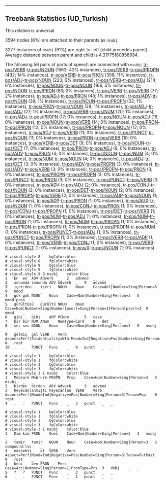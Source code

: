 

--------------------------------------------------------------------------------

## Treebank Statistics (UD_Turkish)

This relation is universal.

3594 nodes (6%) are attached to their parents as `nsubj`.

3277 instances of `nsubj` (91%) are right-to-left (child precedes parent).
Average distance between parent and child is 4.31775180856984.

The following 56 pairs of parts of speech are connected with `nsubj`: [tr-pos/VERB]()-[tr-pos/NOUN]() (1563; 43% instances), [tr-pos/VERB]()-[tr-pos/PROPN]() (492; 14% instances), [tr-pos/VERB]()-[tr-pos/PRON]() (398; 11% instances), [tr-pos/ADJ]()-[tr-pos/NOUN]() (223; 6% instances), [tr-pos/VERB]()-[tr-pos/ADJ]() (214; 6% instances), [tr-pos/NOUN]()-[tr-pos/NOUN]() (166; 5% instances), [tr-pos/NOUN]()-[tr-pos/PRON]() (83; 2% instances), [tr-pos/VERB]()-[tr-pos/VERB]() (77; 2% instances), [tr-pos/ADJ]()-[tr-pos/PRON]() (48; 1% instances), [tr-pos/ADV]()-[tr-pos/NOUN]() (39; 1% instances), [tr-pos/NOUN]()-[tr-pos/PROPN]() (32; 1% instances), [tr-pos/PRON]()-[tr-pos/NOUN]() (29; 1% instances), [tr-pos/ADJ]()-[tr-pos/ADJ]() (27; 1% instances), [tr-pos/VERB]()-[tr-pos/NUM]() (20; 1% instances), [tr-pos/ADJ]()-[tr-pos/PROPN]() (17; 0% instances), [tr-pos/NOUN]()-[tr-pos/ADJ]() (16; 0% instances), [tr-pos/NOUN]()-[tr-pos/VERB]() (14; 0% instances), [tr-pos/PRON]()-[tr-pos/PRON]() (12; 0% instances), [tr-pos/PROPN]()-[tr-pos/NOUN]() (12; 0% instances), [tr-pos/ADJ]()-[tr-pos/VERB]() (11; 0% instances), [tr-pos/PUNCT]()-[tr-pos/NOUN]() (11; 0% instances), [tr-pos/PRON]()-[tr-pos/VERB]() (10; 0% instances), [tr-pos/VERB]()-[tr-pos/DET]() (9; 0% instances), [tr-pos/NOUN]()-[tr-pos/DET]() (7; 0% instances), [tr-pos/PRON]()-[tr-pos/ADJ]() (6; 0% instances), [tr-pos/ADV]()-[tr-pos/PRON]() (4; 0% instances), [tr-pos/NOUN]()-[tr-pos/NUM]() (4; 0% instances), [tr-pos/NUM]()-[tr-pos/NOUN]() (4; 0% instances), [tr-pos/ADJ]()-[tr-pos/DET]() (3; 0% instances), [tr-pos/ADV]()-[tr-pos/PROPN]() (3; 0% instances), [tr-pos/ADV]()-[tr-pos/VERB]() (3; 0% instances), [tr-pos/PROPN]()-[tr-pos/PRON]() (3; 0% instances), [tr-pos/PROPN]()-[tr-pos/PROPN]() (3; 0% instances), [tr-pos/PUNCT]()-[tr-pos/PRON]() (3; 0% instances), [tr-pos/PUNCT]()-[tr-pos/VERB]() (3; 0% instances), [tr-pos/ADV]()-[tr-pos/ADJ]() (2; 0% instances), [tr-pos/CONJ]()-[tr-pos/NOUN]() (2; 0% instances), [tr-pos/DET]()-[tr-pos/NOUN]() (2; 0% instances), [tr-pos/PROPN]()-[tr-pos/VERB]() (2; 0% instances), [tr-pos/ADP]()-[tr-pos/NOUN]() (1; 0% instances), [tr-pos/ADP]()-[tr-pos/PRON]() (1; 0% instances), [tr-pos/AUX]()-[tr-pos/NOUN]() (1; 0% instances), [tr-pos/CONJ]()-[tr-pos/PRON]() (1; 0% instances), [tr-pos/CONJ]()-[tr-pos/PROPN]() (1; 0% instances), [tr-pos/DET]()-[tr-pos/VERB]() (1; 0% instances), [tr-pos/NUM]()-[tr-pos/ADJ]() (1; 0% instances), [tr-pos/NUM]()-[tr-pos/PRON]() (1; 0% instances), [tr-pos/NUM]()-[tr-pos/PROPN]() (1; 0% instances), [tr-pos/PRON]()-[tr-pos/PROPN]() (1; 0% instances), [tr-pos/PROPN]()-[tr-pos/NUM]() (1; 0% instances), [tr-pos/PUNCT]()-[tr-pos/ADJ]() (1; 0% instances), [tr-pos/PUNCT]()-[tr-pos/PROPN]() (1; 0% instances), [tr-pos/VERB]()-[tr-pos/ADP]() (1; 0% instances), [tr-pos/VERB]()-[tr-pos/CONJ]() (1; 0% instances), [tr-pos/VERB]()-[tr-pos/PUNCT]() (1; 0% instances), [tr-pos/X]()-[tr-pos/NOUN]() (1; 0% instances).


~~~ conllu
# visual-style 8	bgColor:blue
# visual-style 8	fgColor:white
# visual-style 9	bgColor:blue
# visual-style 9	fgColor:white
# visual-style 9 8 nsubj	color:blue
1	En	en	ADV	Adverb	_	2	advmod	_	_
2	sonunda	sonunda	ADV	Adverb	_	9	advmod	_	_
3	içeriden	içeri	NOUN	Noun	Case=Abl|Number=Sing|Person=3	9	nmod	_	_
4	gök	gök	NOUN	Noun	Case=Nom|Number=Sing|Person=3	5	nmod:poss	_	_
5	gürültüsü	gürültü	NOUN	Noun	Case=Nom|Number=Sing|Number[psor]=Sing|Person=3|Person[psor]=3	8	nmod	_	_
6	gibi	gibi	ADP	PCNom	_	5	case	_	_
7	bir	bir	NUM	ANum	NumType=Card	8	det	_	_
8	ses	ses	NOUN	Noun	Case=Nom|Number=Sing|Person=3	9	nsubj	_	_
9	gelmiş	gel	VERB	Verb	Aspect=Perf|Evidentiality=Nfh|Mood=Ind|Negative=Pos|Number=Sing|Person=3|Tense=Past	0	root	_	_
10	.	.	PUNCT	Punc	_	9	punct	_	_

~~~


~~~ conllu
# visual-style 1	bgColor:blue
# visual-style 1	fgColor:white
# visual-style 3	bgColor:blue
# visual-style 3	fgColor:white
# visual-style 3 1 nsubj	color:blue
1	Mebrure	Mebrure	PROPN	Prop	Case=Nom|Number=Sing|Person=3	3	nsubj	_	_
2	birden	birden	ADV	Adverb	_	3	advmod	_	_
3	heyecanlanmıştı	heyecanlan	VERB	Verb	Aspect=Perf|Mood=Ind|Negative=Pos|Number=Sing|Person=3|Tense=Pqp	0	root	_	_
4	.	.	PUNCT	Punc	_	3	punct	_	_

~~~


~~~ conllu
# visual-style 1	bgColor:blue
# visual-style 1	fgColor:white
# visual-style 3	bgColor:blue
# visual-style 3	fgColor:white
# visual-style 3 1 nsubj	color:blue
1	Kim	kim	PRON	Ques	Case=Nom|Number=Sing|Person=3	3	nsubj	_	_
2	tamir	tamir	NOUN	Noun	Case=Nom|Number=Sing|Person=3	3	compound:lvc	_	_
3	edecekti	et	VERB	Verb	Aspect=Perf|Mood=Ind|Negative=Pos|Number=Sing|Person=3|Tense=FutPast	0	root	_	_
4	beni	ben	PRON	Pers	Case=Acc|Number=Sing|Person=1|PronType=Prs	3	dobj	_	_
5	?	?	PUNCT	Punc	_	3	punct	_	_
6	.	.	PUNCT	Punc	_	3	punct	_	_

~~~


